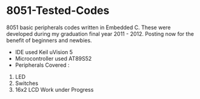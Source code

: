 # 8051-Tested-Codes
8051 basic peripherals codes written in Embedded C. These were developed during my graduation final year 2011 - 2012. Posting now for the benefit of beginners and newbies.
- IDE used Keil uVision 5
- Microcontroller used AT89S52
- Peripherals Covered :
1) LED
2) Switches
3) 16x2 LCD
Work under Progress
